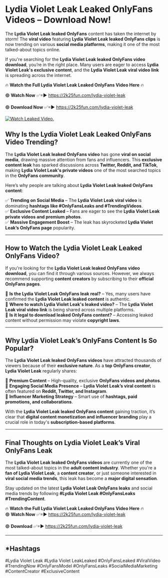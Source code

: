 # Lydia Violet Leak Leaked OnlyFans Videos – Download Now!

The **Lydia Violet Leak leaked OnlyFans** content has taken the internet by storm! The **viral video** featuring **Lydia Violet Leak leaked OnlyFans clips** is now trending on various **social media platforms**, making it one of the most talked-about topics online.  

If you're searching for the **Lydia Violet Leak leaked OnlyFans video download**, you’re in the right place. Many users are eager to access **Lydia Violet Leak's exclusive content**, and the **Lydia Violet Leak viral video link** is spreading across the internet.  

🔥 **Watch the Full Lydia Violet Leak Leaked OnlyFans Video Here** 🔥  

🟢 **Watch Now** ✅=► https://2k25fun.com/lydia-violet-leak

🟢 **Download Now** ✅=► https://2k25fun.com/lydia-violet-leak

[![Watch Leaked Video.](https://miro.medium.com/v2/resize:fit:828/format:webp/1*cilzJN44JGOrTw9NJCrNHA.gif "Watch Leaked Video")](https://2k25fun.com/lydia-violet-leak)

## **Why Is the Lydia Violet Leak Leaked OnlyFans Video Trending?**  

The **Lydia Violet Leak leaked OnlyFans video** has gone **viral on social media**, drawing massive attention from fans and influencers. This **exclusive content leak** has sparked discussions across **Twitter, Reddit, and TikTok**, making **Lydia Violet Leak's private videos** one of the most searched topics in the **OnlyFans community**.  

Here’s why people are talking about **Lydia Violet Leak leaked OnlyFans content**:  

✅ **Trending on Social Media** – The **Lydia Violet Leak viral video** is dominating **hashtags like #OnlyFansLeaks and #TrendingVideos**.  
✅ **Exclusive Content Leaked** – Fans are eager to see the **Lydia Violet Leak private videos and premium photos**.  
✅ **Massive Engagement Boost** – The leak has skyrocketed **Lydia Violet Leak’s OnlyFans page** popularity.  

---

## **How to Watch the Lydia Violet Leak Leaked OnlyFans Video?**  

If you're looking for the **Lydia Violet Leak leaked OnlyFans video download**, you can find it through various sources. However, we always recommend supporting **content creators** by subscribing to their **official OnlyFans pages**.  

🔹 **Is the Lydia Violet Leak OnlyFans leak real?** – Yes, many users have confirmed the **Lydia Violet Leak leaked content** is authentic.  
🔹 **Where to watch Lydia Violet Leak's leaked video?** – The **Lydia Violet Leak viral video link** is being shared across multiple platforms.  
🔹 **Is it legal to download leaked OnlyFans content?** – Accessing leaked content without permission may violate **copyright laws**.  

---

## **Why Lydia Violet Leak’s OnlyFans Content Is So Popular?**  

The **Lydia Violet Leak leaked OnlyFans videos** have attracted thousands of viewers because of their **exclusive nature**. As a **top OnlyFans creator**, **Lydia Violet Leak** regularly shares:  

📌 **Premium Content** – High-quality, exclusive **OnlyFans videos and photos**.  
📌 **Engaging Social Media Presence** – **Lydia Violet Leak’s viral content** is often featured on **Reddit, Twitter, and Instagram**.  
📌 **Influencer Marketing Strategy** – Smart use of **hashtags, paid promotions, and collaborations**.  

With the **Lydia Violet Leak leaked OnlyFans content** gaining traction, it’s clear that **digital content monetization and influencer branding** play a crucial role in today's **subscription-based platforms**.  

---

## **Final Thoughts on Lydia Violet Leak’s Viral OnlyFans Leak**  

The **Lydia Violet Leak leaked OnlyFans videos** are currently one of the most talked-about topics in the **adult content industry**. Whether you're a **fan of Lydia Violet Leak**, a **content creator**, or just someone interested in **viral social media trends**, this leak has become a **major digital sensation**.  

Stay updated on the latest **Lydia Violet Leak OnlyFans leaks** and social media trends by following **#Lydia Violet Leak #OnlyFansLeaks #TrendingContent**.  

🔥 **Watch the Full Lydia Violet Leak Leaked OnlyFans Video Here** 🔥  
🟢 **Watch Now** ✅=► https://2k25fun.com/lydia-violet-leak

🟢 **Download** ✅=► https://2k25fun.com/lydia-violet-leak

---

## *Hashtags
#Lydia Violet Leak #Lydia Violet LeakLeaked #OnlyFansLeaked #ViralVideo #TrendingNow #OnlyFansModel #OnlyFansLeaks #SocialMediaMarketing #ContentCreator #ExclusiveContent  